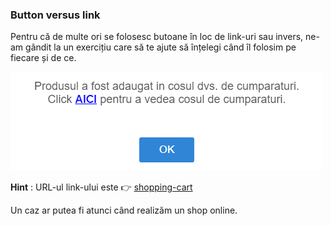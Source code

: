 ### Button versus link

Pentru că de multe ori se folosesc butoane în loc de link-uri sau invers, ne-am gândit la un exercițiu care să te ajute să înțelegi când îl folosim pe fiecare și de ce. 

![button-vs-links-todos](./assets/added-to-cart.png)


**Hint** : URL-ul link-ului este 👉 [shopping-cart](https://www.artizan-shop.ro/cart) 

Un caz ar putea fi atunci când realizăm un shop online.


